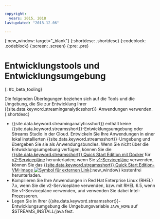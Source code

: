 ```yaml
---

copyright:
  years: 2015, 2018
lastupdated: "2018-12-06"

---
```


<!-- Attribute definitions -->
{:new_window: target="_blank"}
{:shortdesc: .shortdesc}
{:codeblock: .codeblock}
{:screen: .screen}
{:pre: .pre}

# Entwicklungstools und Entwicklungsumgebung
{: #c_beta_tooling}


Die folgenden Überlegungen beziehen sich auf die Tools und die Umgebung, die Sie
zur Entwicklung Ihrer {{site.data.keyword.streaminganalyticsshort}}-Anwendungen verwenden.
{:shortdesc}


* {{site.data.keyword.streaminganalyticsshort}} enthält keine {{site.data.keyword.streamsshort}}-Entwicklungsumgebung oder Streams Studio in der Cloud. Entwickeln Sie Ihre Anwendungen in einer lokal installierten {{site.data.keyword.streamsshort}}-Umgebung und übergeben Sie sie als Anwendungsbundles. Wenn Sie nicht über die Entwicklungsumgebung verfügen, können Sie die [{{site.data.keyword.streamsshort}} Quick Start Edition mit Docker](https://www-01.ibm.com/marketing/iwm/iwm/web/preLogin.do?source=swg-ibmistvi) für [v2-Servicepläne](/docs/services/StreamingAnalytics/service_plans.html) herunterladen; wenn Sie [v1-Servicepläne](/docs/services/StreamingAnalytics/service_plans.html) verwenden, können Sie das [{{site.data.keyword.streamsshort}} Quick Start Edition-VM-Image ![Symbol für externen Link](../../icons/launch-glyph.svg "Symbol für externen Link")](http://ibmstreams.github.io/streamsx.documentation/docs/4.3/qse-intro/){:new_window} kostenfrei herunterladen.
* Kompilieren Sie Ihre Anwendungen in Red Hat Enterprise Linux (RHEL) 7.x, wenn Sie die v2-Servicepläne verwenden, bzw. mit RHEL 6.5, wenn Sie v1-Servicepläne verwenden, und verwenden Sie dabei Intel-Prozessoren.
* Legen Sie in Ihrer {{site.data.keyword.streamsshort}}-Entwicklungsumgebung die Umgebungsvariable `JAVA_HOME` auf $STREAMS_INSTALL/java fest.
